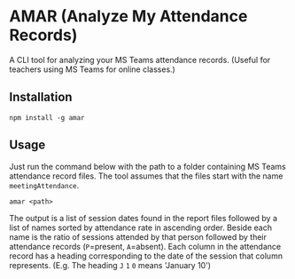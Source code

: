 # AMAR (Analyze My Attendance Records)

A CLI tool for analyzing your MS Teams attendance records.  (Useful for teachers using MS Teams for online classes.)

## Installation

`npm install -g amar`

## Usage

Just run the command below with the path to a folder containing MS Teams attendance record files.  The tool assumes that the files start with the name `meetingAttendance`.

`amar <path>`

The output is a list of session dates found in the report files followed by a list of names sorted by attendance rate in ascending order.  Beside each name is the ratio of sessions attended by that person followed by their attendance records (`P`=present, `A`=absent).  Each column in the attendance record has a heading corresponding to the date of the session that column represents.  (E.g. The heading `J` `1` `0` means 'January 10')